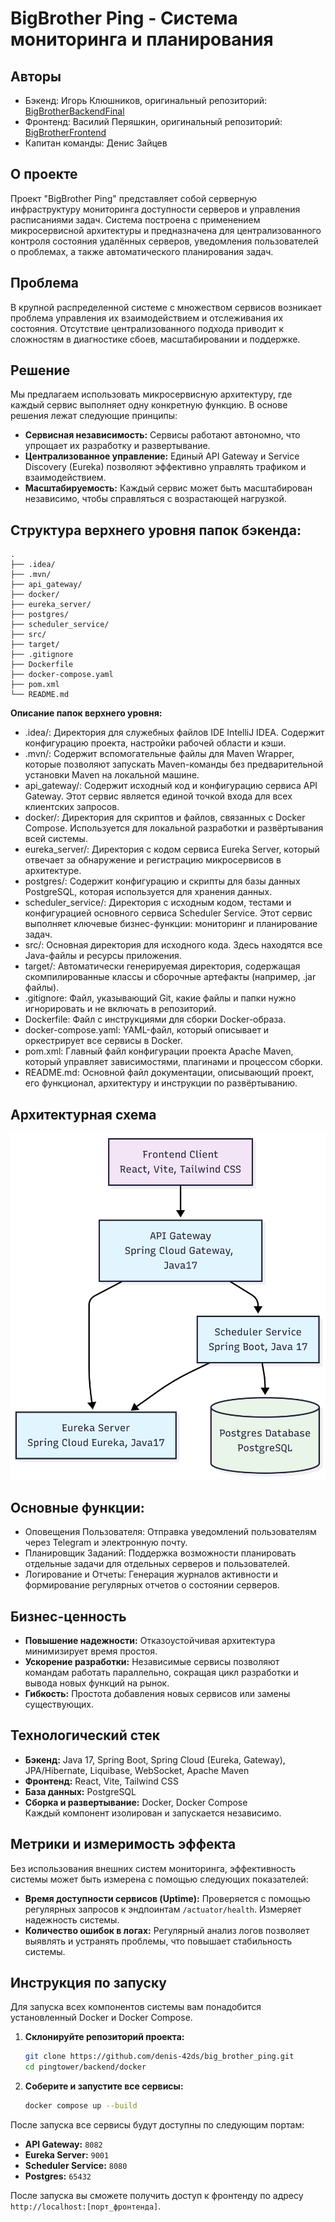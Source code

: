 # BigBrother Ping - Система мониторинга и планирования

## Авторы
- Бэкенд: Игорь Клюшников, оригинальный репозиторий: [BigBrotherBackendFinal](https://gitlab.com/reinar4747/bigbrotherbackendfinal)
- Фронтенд: Василий Перяшкин, оригинальный репозиторий: [BigBrotherFrontend]()
- Капитан команды: Денис Зайцев

## О проекте
Проект "BigBrother Ping" представляет собой серверную инфраструктуру мониторинга доступности серверов и управления расписаниями задач. Система построена с применением микросервисной архитектуры и предназначена для централизованного контроля состояния удалённых серверов, уведомления пользователей о проблемах, а также автоматического планирования задач.

## Проблема
В крупной распределенной системе с множеством сервисов возникает проблема управления их взаимодействием и отслеживания их состояния. Отсутствие централизованного подхода приводит к сложностям в диагностике сбоев, масштабировании и поддержке.

## Решение
Мы предлагаем использовать микросервисную архитектуру, где каждый сервис выполняет одну конкретную функцию. В основе решения лежат следующие принципы:
* **Сервисная независимость:** Сервисы работают автономно, что упрощает их разработку и развертывание.
* **Централизованное управление:** Единый API Gateway и Service Discovery (Eureka) позволяют эффективно управлять трафиком и взаимодействием.
* **Масштабируемость:** Каждый сервис может быть масштабирован независимо, чтобы справляться с возрастающей нагрузкой.

## Структура верхнего уровня папок бэкенда:
```text
.
├── .idea/
├── .mvn/
├── api_gateway/
├── docker/
├── eureka_server/
├── postgres/
├── scheduler_service/
├── src/
├── target/
├── .gitignore
├── Dockerfile
├── docker-compose.yaml
├── pom.xml
└── README.md
```
**Описание папок верхнего уровня:**
- .idea/: Директория для служебных файлов IDE IntelliJ IDEA. Содержит конфигурацию проекта, настройки рабочей области и кэши.
- .mvn/: Содержит вспомогательные файлы для Maven Wrapper, которые позволяют запускать Maven-команды без предварительной установки Maven на локальной машине.
- api_gateway/: Содержит исходный код и конфигурацию сервиса API Gateway. Этот сервис является единой точкой входа для всех клиентских запросов.
- docker/: Директория для скриптов и файлов, связанных с Docker Compose. Используется для локальной разработки и развёртывания всей системы.
- eureka_server/: Директория с кодом сервиса Eureka Server, который отвечает за обнаружение и регистрацию микросервисов в архитектуре.
- postgres/: Содержит конфигурацию и скрипты для базы данных PostgreSQL, которая используется для хранения данных.
- scheduler_service/: Директория с исходным кодом, тестами и конфигурацией основного сервиса Scheduler Service. Этот сервис выполняет ключевые бизнес-функции: мониторинг и планирование задач.
- src/: Основная директория для исходного кода. Здесь находятся все Java-файлы и ресурсы приложения.
- target/: Автоматически генерируемая директория, содержащая скомпилированные классы и сборочные артефакты (например, .jar файлы).
- .gitignore: Файл, указывающий Git, какие файлы и папки нужно игнорировать и не включать в репозиторий.
- Dockerfile: Файл с инструкциями для сборки Docker-образа.
- docker-compose.yaml: YAML-файл, который описывает и оркестрирует все сервисы в Docker.
- pom.xml: Главный файл конфигурации проекта Apache Maven, который управляет зависимостями, плагинами и процессом сборки.
- README.md: Основной файл документации, описывающий проект, его функционал, архитектуру и инструкции по развёртыванию.

## Архитектурная схема

[![Architecture Diagram](assets/project_architecture.png)](assets/project_architecture.png)

## Основные функции:
* Оповещения Пользователя: Отправка уведомлений пользователям через Telegram и электронную почту.
* Планировщик Заданий: Поддержка возможности планировать отдельные задачи для отдельных серверов и пользователей.
* Логирование и Отчеты: Генерация журналов активности и формирование регулярных отчетов о состоянии серверов.

## Бизнес-ценность
* **Повышение надежности:** Отказоустойчивая архитектура минимизирует время простоя.
* **Ускорение разработки:** Независимые сервисы позволяют командам работать параллельно, сокращая цикл разработки и вывода новых функций на рынок.
* **Гибкость:** Простота добавления новых сервисов или замены существующих.

## Технологический стек
* **Бэкенд:** Java 17, Spring Boot, Spring Cloud (Eureka, Gateway), JPA/Hibernate, Liquibase, WebSocket, Apache Maven
* **Фронтенд:** React, Vite, Tailwind CSS
* **База данных:** PostgreSQL
* **Сборка и развертывание:** Docker, Docker Compose
<br>Каждый компонент изолирован и запускается независимо.

## Метрики и измеримость эффекта
Без использования внешних систем мониторинга, эффективность системы может быть измерена с помощью следующих показателей:
* **Время доступности сервисов (Uptime):** Проверяется с помощью регулярных запросов к эндпоинтам `/actuator/health`. Измеряет надежность системы.
* **Количество ошибок в логах:** Регулярный анализ логов позволяет выявлять и устранять проблемы, что повышает стабильность системы.

## Инструкция по запуску
Для запуска всех компонентов системы вам понадобится установленный Docker и Docker Compose.

1.  **Склонируйте репозиторий проекта:**
    ```bash
    git clone https://github.com/denis-42ds/big_brother_ping.git
    cd pingtower/backend/docker
    ```

2.  **Соберите и запустите все сервисы:**
    ```bash
    docker compose up --build
    ```

После запуска все сервисы будут доступны по следующим портам:
- **API Gateway:** `8082`
- **Eureka Server:** `9001`
- **Scheduler Service:** `8080`
- **Postgres:** `65432`

После запуска вы сможете получить доступ к фронтенду по адресу `http://localhost:[порт_фронтенда]`.
